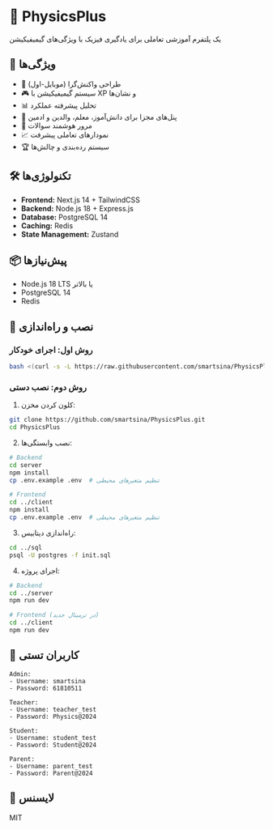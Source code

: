 # 🎯 PhysicsPlus

یک پلتفرم آموزشی تعاملی برای یادگیری فیزیک با ویژگی‌های گیمیفیکیشن

## 🚀 ویژگی‌ها

- 📱 طراحی واکنش‌گرا (موبایل-اول)
- 🎮 سیستم گیمیفیکیشن با XP و نشان‌ها
- 📊 تحلیل پیشرفته عملکرد
- 👥 پنل‌های مجزا برای دانش‌آموز، معلم، والدین و ادمین
- 🔄 مرور هوشمند سوالات
- 📈 نمودارهای تعاملی پیشرفت
- 🏆 سیستم رده‌بندی و چالش‌ها

## 🛠 تکنولوژی‌ها

- **Frontend:** Next.js 14 + TailwindCSS
- **Backend:** Node.js 18 + Express.js
- **Database:** PostgreSQL 14
- **Caching:** Redis
- **State Management:** Zustand

## 📦 پیش‌نیازها

- Node.js 18 LTS یا بالاتر
- PostgreSQL 14
- Redis

## 🚀 نصب و راه‌اندازی

### روش اول: اجرای خودکار
```bash
bash <(curl -s -L https://raw.githubusercontent.com/smartsina/PhysicsPlus/main/setup-and-run.sh)
```

### روش دوم: نصب دستی

1. کلون کردن مخزن:
```bash
git clone https://github.com/smartsina/PhysicsPlus.git
cd PhysicsPlus
```

2. نصب وابستگی‌ها:
```bash
# Backend
cd server
npm install
cp .env.example .env  # تنظیم متغیرهای محیطی

# Frontend
cd ../client
npm install
cp .env.example .env  # تنظیم متغیرهای محیطی
```

3. راه‌اندازی دیتابیس:
```bash
cd ../sql
psql -U postgres -f init.sql
```

4. اجرای پروژه:
```bash
# Backend
cd ../server
npm run dev

# Frontend (در ترمینال جدید)
cd ../client
npm run dev
```

## 👥 کاربران تستی

```
Admin:
- Username: smartsina
- Password: 61810511

Teacher:
- Username: teacher_test
- Password: Physics@2024

Student:
- Username: student_test
- Password: Student@2024

Parent:
- Username: parent_test
- Password: Parent@2024
```

## 📝 لایسنس

MIT